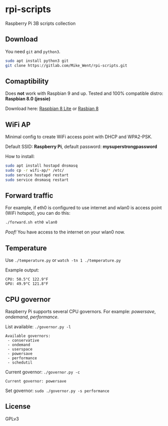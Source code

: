 # rpi-scripts

Raspberry Pi 3B scripts collection

## Download
You need `git` and `python3`.
```bash
sudo apt install python3 git
git clone https://gitlab.com/Mike_Went/rpi-scripts.git
```

## Comaptibility
Does **not** work with Raspbian 9 and up.
Tested and 100% compatible distro: **Raspbian 8.0 (jessie)**

Download here: [Raspbian 8 Lite](http://downloads.raspberrypi.org/raspbian_lite/images/raspbian_lite-2017-07-05/) or [Rasbian 8](http://downloads.raspberrypi.org/raspbian/images/raspbian-2017-07-05/)

## WiFi AP
Minimal config to create WiFi access point with DHCP and WPA2-PSK.

Default SSID: **Raspberry Pi**, default password: **mysuperstrongpassword**

How to install:
```bash
sudo apt install hostapd dnsmasq
sudo cp -r wifi-ap/* /etc/
sudo service hostapd restart
sudo service dnsmasq restart
```

## Forward traffic
For example, if eth0 is configured to use internet and wlan0 is access point (WiFi hotspot), you can do this:
```bash
./forward.sh eth0 wlan0
```
*Poof!* You have access to the internet on your wlan0 now.

## Temperature
Use `./temperature.py` or `watch -tn 1 ./temperature.py`

Example output:
```
CPU: 50.5°C 122.9°F
GPU: 49.9°C 121.8°F
```

## CPU governor
Raspberry Pi supports several CPU governors. For example: _powersave_, _ondemand_, _performance_.

List available: `./governor.py -l`
```
Available governors:
 - conservative
 - ondemand
 - userspace
 - powersave
 - performance
 - schedutil
```

Current governor: `./governor.py -c`
```
Current governor: powersave
```

Set governor: `sudo ./governor.py -s performance`


## License
GPLv3
